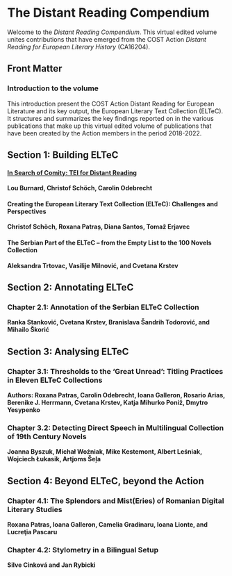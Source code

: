 # The Distant Reading Compendium 

Welcome to the _Distant Reading Compendium_. This virtual edited volume unites contributions that have emerged from the COST Action _Distant Reading for European Literary History_ (CA16204). 

## Front Matter

### Introduction to the volume

This introduction present the COST Action Distant Reading for European Literature and its key output, the European Literary Text Collection (ELTeC). It structures and summarizes the key findings reported on in the various publications that make up this virtual edited volume of publications that have been created by the Action members in the period 2018-2022.

## Section 1: Building ELTeC

#### [In Search of Comity: TEI for Distant Reading](/p/comity.md)
**Lou Burnard, Christof Schöch, Carolin Odebrecht**

#### Creating the European Literary Text Collection (ELTeC): Challenges and Perspectives
**Christof Schöch, Roxana Patraș, Diana Santos, Tomaž Erjavec**

#### The Serbian Part of the ELTeC – from the Empty List to the 100 Novels Collection
**Aleksandra Trtovac, Vasilije Milnović, and Cvetana Krstev**

## Section 2: Annotating ELTeC

### Chapter 2.1: Annotation of the Serbian ELTeC Collection
**Ranka Stanković, Cvetana Krstev, Branislava Šandrih Todorović, and Mihailo Škorić**

## Section 3: Analysing ELTeC

### Chapter 3.1: Thresholds to the ‘Great Unread’: Titling Practices in Eleven ELTeC Collections
**Authors: Roxana Patras, Carolin Odebrecht, Ioana Galleron, Rosario Arias, Berenike J. Herrmann, Cvetana Krstev, Katja Mihurko Poniž, Dmytro Yesypenko**

### Chapter 3.2: Detecting Direct Speech in Multilingual Collection of 19th Century Novels
**Joanna Byszuk, Michał Woźniak, Mike Kestemont, Albert Leśniak, Wojciech Łukasik, Artjoms Šeļa**

## Section 4: Beyond ELTeC, beyond the Action

### Chapter 4.1: The Splendors and Mist(Eries) of Romanian Digital Literary Studies
**Roxana Patras, Ioana Galleron, Camelia Gradinaru, Ioana Lionte, and Lucreţia Pascaru**

### Chapter 4.2: Stylometry in a Bilingual Setup
**Silve Cinková and Jan Rybicki**
